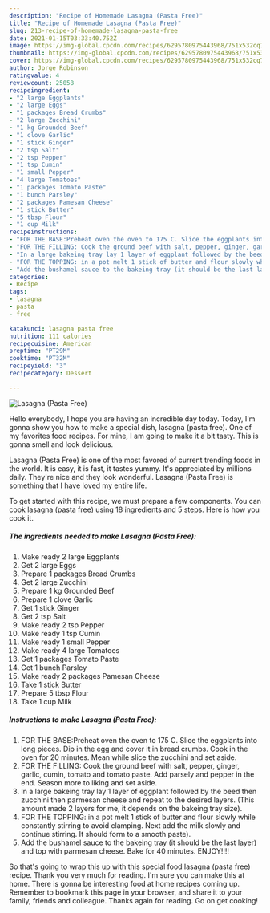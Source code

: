 ```yaml
---
description: "Recipe of Homemade Lasagna (Pasta Free)"
title: "Recipe of Homemade Lasagna (Pasta Free)"
slug: 213-recipe-of-homemade-lasagna-pasta-free
date: 2021-01-15T03:33:40.752Z
image: https://img-global.cpcdn.com/recipes/6295780975443968/751x532cq70/lasagna-pasta-free-recipe-main-photo.jpg
thumbnail: https://img-global.cpcdn.com/recipes/6295780975443968/751x532cq70/lasagna-pasta-free-recipe-main-photo.jpg
cover: https://img-global.cpcdn.com/recipes/6295780975443968/751x532cq70/lasagna-pasta-free-recipe-main-photo.jpg
author: Jorge Robinson
ratingvalue: 4
reviewcount: 25058
recipeingredient:
- "2 large Eggplants"
- "2 large Eggs"
- "1 packages Bread Crumbs"
- "2 large Zucchini"
- "1 kg Grounded Beef"
- "1 clove Garlic"
- "1 stick Ginger"
- "2 tsp Salt"
- "2 tsp Pepper"
- "1 tsp Cumin"
- "1 small Pepper"
- "4 large Tomatoes"
- "1 packages Tomato Paste"
- "1 bunch Parsley"
- "2 packages Pamesan Cheese"
- "1 stick Butter"
- "5 tbsp Flour"
- "1 cup Milk"
recipeinstructions:
- "FOR THE BASE:Preheat oven the oven to 175 C. Slice the eggplants into long pieces. Dip in the egg and cover it in bread crumbs. Cook in the oven for 20 minutes. Mean while slice the zucchini and set aside."
- "FOR THE FILLING: Cook the ground beef with salt, pepper, ginger, garlic, cumin, tomato and tomato paste. Add parsely and pepper in the end. Season more to liking and set aside."
- "In a large bakeing tray lay 1 layer of eggplant followed by the beed then zucchini then parmesan cheese and repeat to the desired layers. (This amount made 2 layers for me, it depends on the bakeing tray size)."
- "FOR THE TOPPING: in a pot melt 1 stick of butter and flour slowly while constantly stirring to avoid clamping. Next add the milk slowly and continue stirring. It should form to a smooth paste)."
- "Add the bushamel sauce to the bakeing tray (it should be the last layer) and top with parmesan cheese. Bake for 40 minutes. ENJOY!!!!"
categories:
- Recipe
tags:
- lasagna
- pasta
- free

katakunci: lasagna pasta free 
nutrition: 111 calories
recipecuisine: American
preptime: "PT29M"
cooktime: "PT32M"
recipeyield: "3"
recipecategory: Dessert

---
```



![Lasagna (Pasta Free)](https://img-global.cpcdn.com/recipes/6295780975443968/751x532cq70/lasagna-pasta-free-recipe-main-photo.jpg)

Hello everybody, I hope you are having an incredible day today. Today, I'm gonna show you how to make a special dish, lasagna (pasta free). One of my favorites food recipes. For mine, I am going to make it a bit tasty. This is gonna smell and look delicious.

Lasagna (Pasta Free) is one of the most favored of current trending foods in the world. It is easy, it is fast, it tastes yummy. It's appreciated by millions daily. They're nice and they look wonderful. Lasagna (Pasta Free) is something that I have loved my entire life.




To get started with this recipe, we must prepare a few components. You can cook lasagna (pasta free) using 18 ingredients and 5 steps. Here is how you cook it.

<!--inarticleads1-->

##### The ingredients needed to make Lasagna (Pasta Free):

1. Make ready 2 large Eggplants
1. Get 2 large Eggs
1. Prepare 1 packages Bread Crumbs
1. Get 2 large Zucchini
1. Prepare 1 kg Grounded Beef
1. Prepare 1 clove Garlic
1. Get 1 stick Ginger
1. Get 2 tsp Salt
1. Make ready 2 tsp Pepper
1. Make ready 1 tsp Cumin
1. Make ready 1 small Pepper
1. Make ready 4 large Tomatoes
1. Get 1 packages Tomato Paste
1. Get 1 bunch Parsley
1. Make ready 2 packages Pamesan Cheese
1. Take 1 stick Butter
1. Prepare 5 tbsp Flour
1. Take 1 cup Milk




<!--inarticleads2-->

##### Instructions to make Lasagna (Pasta Free):

1. FOR THE BASE:Preheat oven the oven to 175 C. Slice the eggplants into long pieces. Dip in the egg and cover it in bread crumbs. Cook in the oven for 20 minutes. Mean while slice the zucchini and set aside.
1. FOR THE FILLING: Cook the ground beef with salt, pepper, ginger, garlic, cumin, tomato and tomato paste. Add parsely and pepper in the end. Season more to liking and set aside.
1. In a large bakeing tray lay 1 layer of eggplant followed by the beed then zucchini then parmesan cheese and repeat to the desired layers. (This amount made 2 layers for me, it depends on the bakeing tray size).
1. FOR THE TOPPING: in a pot melt 1 stick of butter and flour slowly while constantly stirring to avoid clamping. Next add the milk slowly and continue stirring. It should form to a smooth paste).
1. Add the bushamel sauce to the bakeing tray (it should be the last layer) and top with parmesan cheese. Bake for 40 minutes. ENJOY!!!!




So that's going to wrap this up with this special food lasagna (pasta free) recipe. Thank you very much for reading. I'm sure you can make this at home. There is gonna be interesting food at home recipes coming up. Remember to bookmark this page in your browser, and share it to your family, friends and colleague. Thanks again for reading. Go on get cooking!
